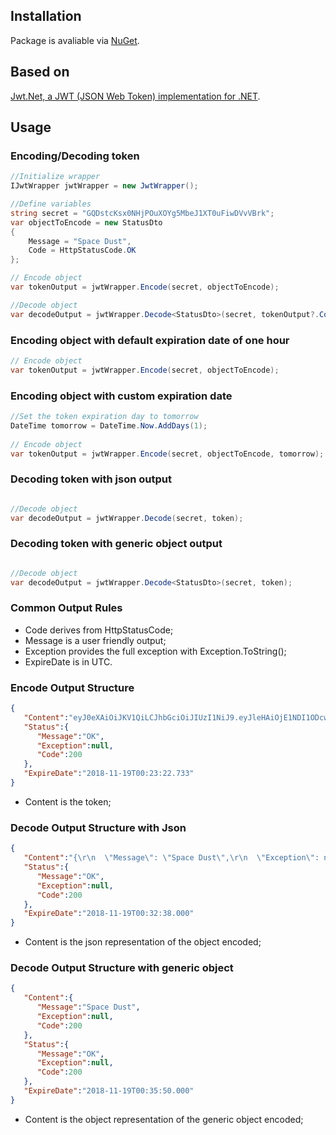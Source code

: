 ## Installation
Package is avaliable via [NuGet](https://nuget.org/packages/JwtWrapper).

## Based on
[Jwt.Net, a JWT (JSON Web Token) implementation for .NET](https://github.com/jwt-dotnet/jwt).

## Usage
### Encoding/Decoding token

```csharp
//Initialize wrapper
IJwtWrapper jwtWrapper = new JwtWrapper();

//Define variables
string secret = "GQDstcKsx0NHjPOuXOYg5MbeJ1XT0uFiwDVvVBrk";
var objectToEncode = new StatusDto
{
    Message = "Space Dust",
    Code = HttpStatusCode.OK
};

// Encode object
var tokenOutput = jwtWrapper.Encode(secret, objectToEncode);

//Decode object
var decodeOutput = jwtWrapper.Decode<StatusDto>(secret, tokenOutput?.Content);
```

### Encoding object with default expiration date of one hour

```csharp
// Encode object
var tokenOutput = jwtWrapper.Encode(secret, objectToEncode);
```

### Encoding object with custom expiration date

```csharp
//Set the token expiration day to tomorrow
DateTime tomorrow = DateTime.Now.AddDays(1);
            
// Encode object
var tokenOutput = jwtWrapper.Encode(secret, objectToEncode, tomorrow);
```

### Decoding token with json output

```csharp

//Decode object
var decodeOutput = jwtWrapper.Decode(secret, token);

```
### Decoding token with generic object output

```csharp

//Decode object
var decodeOutput = jwtWrapper.Decode<StatusDto>(secret, token);

```

### Common Output Rules

- Code derives from HttpStatusCode;
- Message is a user friendly output;
- Exception provides the full exception with Exception.ToString();
- ExpireDate is in UTC.

### Encode Output Structure

```json
{  
   "Content":"eyJ0eXAiOiJKV1QiLCJhbGciOiJIUzI1NiJ9.eyJleHAiOjE1NDI1ODcwMDIsImNvbnRlbnQiOnsiTWVzc2FnZSI6IlNwYWNlIER1c3QiLCJFeGNlcHRpb24iOm51bGwsIkNvZGUiOjIwMH19.XIspg2C2SEt9j_tWlar6-OMwJLddHkeaU4UwNhL5dAI",
   "Status":{  
      "Message":"OK",
      "Exception":null,
      "Code":200
   },
   "ExpireDate":"2018-11-19T00:23:22.733"
}

```
- Content is the token;

### Decode Output Structure with Json

```json
{  
   "Content":"{\r\n  \"Message\": \"Space Dust\",\r\n  \"Exception\": null,\r\n  \"Code\": 200\r\n}",
   "Status":{  
      "Message":"OK",
      "Exception":null,
      "Code":200
   },
   "ExpireDate":"2018-11-19T00:32:38.000"
}

```
- Content is the json representation of the object encoded;

### Decode Output Structure with generic object

```json
{  
   "Content":{  
      "Message":"Space Dust",
      "Exception":null,
      "Code":200
   },
   "Status":{  
      "Message":"OK",
      "Exception":null,
      "Code":200
   },
   "ExpireDate":"2018-11-19T00:35:50.000"
}

```
- Content is the object representation of the generic object encoded;
